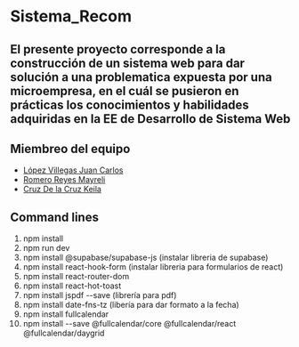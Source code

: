 # Sistema_Recom 
## El presente proyecto corresponde a la construcción de un sistema web para dar solución a una problematica expuesta por una microempresa, en el cuál se pusieron en prácticas los conocimientos y habilidades adquiridas en la EE de Desarrollo de Sistema Web
## Miembreo del equipo
- [López Villegas Juan Carlos](https://github.com/JuanCarlosLV)
- [Romero Reyes Mayreli](https://github.com/MayreliR)
- [Cruz De la Cruz Keila](ttps://github.com/KeilaCruz)
## Command lines 
1. npm install
2. npm run dev
3. npm install @supabase/supabase-js (instalar libreria de supabase)
4. npm install react-hook-form (instalar libreria para formularios de react)
5. npm install react-router-dom
6. npm install react-hot-toast
7. npm install jspdf --save (librería para pdf)
8. npm install date-fns-tz (libería para dar formato a la fecha)
9. npm install fullcalendar
10. npm install --save @fullcalendar/core @fullcalendar/react @fullcalendar/daygrid

